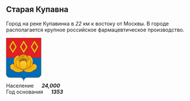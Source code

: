 <!--2021-10-25 00:17:11-->
## Старая Купавна
Город на реке Купавинка в *22* км к востоку от Москвы.
В городе располагается крупное российское фармацевтическое производство.

<img src="./Staraya_Kupavna.gif" width="96px"><br>
Население &emsp; ***24,000*** &emsp;<br>
Год&nbsp;основания &emsp; ***1353***